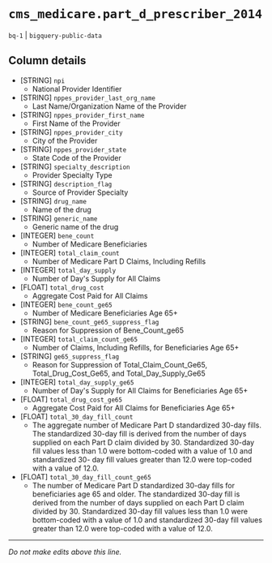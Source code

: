 # `cms_medicare.part_d_prescriber_2014`
`bq-1` | `bigquery-public-data`

## Column details
* [STRING]    `npi`
  - National Provider Identifier
* [STRING]    `nppes_provider_last_org_name`
  - Last Name/Organization Name of the Provider
* [STRING]    `nppes_provider_first_name`
  - First Name of the Provider
* [STRING]    `nppes_provider_city`
  - City of the Provider
* [STRING]    `nppes_provider_state`
  - State Code of the Provider
* [STRING]    `specialty_description`
  - Provider Specialty Type
* [STRING]    `description_flag`
  - Source of Provider Specialty
* [STRING]    `drug_name`
  - Name of the drug
* [STRING]    `generic_name`
  - Generic name of the drug
* [INTEGER]   `bene_count`
  - Number of Medicare Beneficiaries
* [INTEGER]   `total_claim_count`
  - Number of Medicare Part D Claims, Including Refills
* [INTEGER]   `total_day_supply`
  - Number of Day's Supply for All Claims
* [FLOAT]     `total_drug_cost`
  - Aggregate Cost Paid for All Claims
* [INTEGER]   `bene_count_ge65`
  - Number of Medicare Beneficiaries Age 65+
* [STRING]    `bene_count_ge65_suppress_flag`
  - Reason for Suppression of Bene_Count_ge65
* [INTEGER]   `total_claim_count_ge65`
  - Number of Claims, Including Refills, for Beneficiaries Age 65+
* [STRING]    `ge65_suppress_flag`
  - Reason for Suppression of Total_Claim_Count_Ge65, Total_Drug_Cost_Ge65, and Total_Day_Supply_Ge65
* [INTEGER]   `total_day_supply_ge65`
  - Number of Day's Supply for All Claims for Beneficiaries Age 65+
* [FLOAT]     `total_drug_cost_ge65`
  - Aggregate Cost Paid for All Claims for Beneficiaries Age 65+
* [FLOAT]     `total_30_day_fill_count`
  - The aggregate number of Medicare Part D standardized 30-day fills. The standardized 30-day fill is derived from the number of days supplied on each Part D claim divided by 30. Standardized 30-day fill values less than 1.0 were bottom-coded with a value of 1.0 and standardized 30- day fill values greater than 12.0 were top-coded with a value of 12.0.
* [FLOAT]     `total_30_day_fill_count_ge65`
  - The number of Medicare Part D standardized 30-day fills for beneficiaries age 65 and older. The standardized 30-day fill is derived from the number of days supplied on each Part D claim divided by 30. Standardized 30-day fill values less than 1.0 were bottom-coded with a value of 1.0 and standardized 30-day fill values greater than 12.0 were top-coded with a value of 12.0.

-------------------------------------------------------------------------------
*Do not make edits above this line.*
